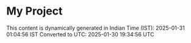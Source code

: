 # My Project

This content is dynamically generated in Indian Time (IST): 2025-01-31 01:04:56 IST
Converted to UTC: 2025-01-30 19:34:56 UTC
